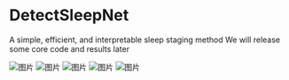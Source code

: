 # DetectSleepNet
A simple, efficient, and interpretable sleep staging method
We will release some core code and results later

![图片](https://github.com/komdec/DetectSleepNet/assets/55267516/e84e80c8-44b6-4c3e-94d3-26f2ac8bd7ad)
![图片](https://github.com/komdec/DetectSleepNet/assets/55267516/6bd0c2ff-508f-4421-b85b-8aafee030a5b)
![图片](https://github.com/komdec/DetectSleepNet/assets/55267516/dd3a9242-7ae0-4b5f-b0fd-2a8a86b50fdb)
![图片](https://github.com/komdec/DetectSleepNet/assets/55267516/737e8ad2-17e0-42d3-830f-d71b096d74e6)
![图片](https://github.com/komdec/DetectSleepNet/assets/55267516/985e945d-5c6b-460d-bea5-7b139d52c117)

